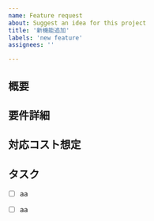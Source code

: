 ```yaml
---
name: Feature request
about: Suggest an idea for this project
title: '新機能追加'
labels: 'new feature'
assignees: ''

---
```


## 概要

## 要件詳細

## 対応コスト想定

## タスク
- [ ] aa
- [ ] aa

